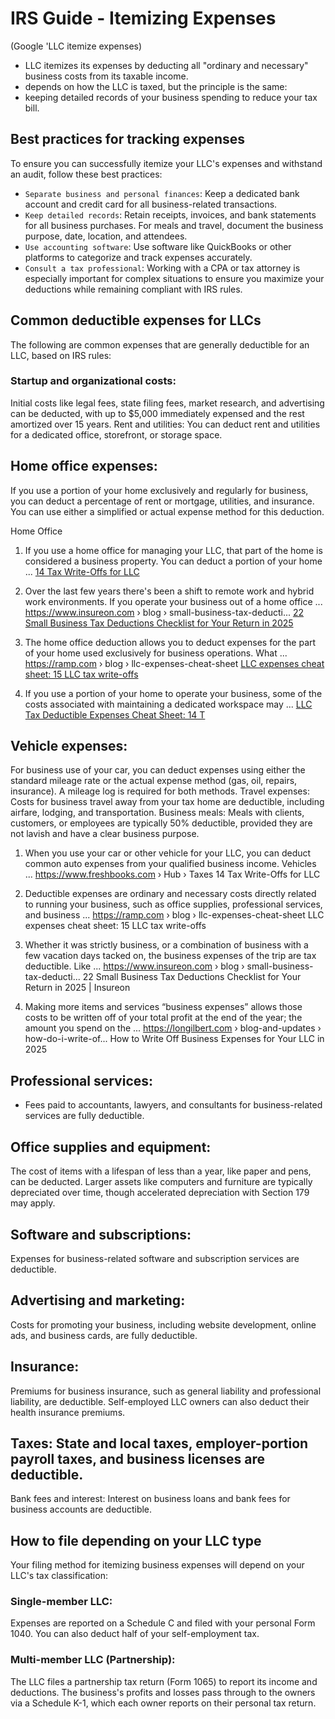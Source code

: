 # IRS Guide - Itemizing Expenses

(Google 'LLC itemize expenses)

- LLC itemizes its expenses by deducting all "ordinary and necessary" business costs from its taxable income. 
- depends on how the LLC is taxed, but the principle is the same: 
- keeping detailed records of your business spending to reduce your tax bill. 

## Best practices for tracking expenses
To ensure you can successfully itemize your LLC's expenses and withstand an audit, follow these best practices: 
- `Separate business and personal finances`: Keep a dedicated bank account and credit card for all business-related transactions.
- `Keep detailed records`: Retain receipts, invoices, and bank statements for all business purchases. For meals and travel, document the business purpose, date, location, and attendees.
- `Use accounting software`: Use software like QuickBooks or other platforms to categorize and
   track expenses accurately.
- `Consult a tax professional`: Working with a CPA or tax attorney is especially important for
   complex situations to ensure you maximize your deductions while remaining compliant with IRS rules. 

## Common deductible expenses for LLCs
The following are common expenses that are generally deductible for an LLC, based on IRS rules: 

### Startup and organizational costs: 
Initial costs like legal fees, state filing fees, market research, and advertising can be deducted, with up to $5,000 immediately expensed and the rest amortized over 15 years.
Rent and utilities: You can deduct rent and utilities for a dedicated office, storefront, or storage space.

## Home office expenses:
If you use a portion of your home exclusively and regularly for business, you can deduct a percentage of rent or mortgage, utilities, and insurance. You can use either a simplified or actual expense method for this deduction.

Home Office
1. If you use a home office for managing your LLC, that part of the home is considered a business property. 
You can deduct a portion of your home ...
[14 Tax Write-Offs for LLC](https://www.freshbooks.com/hub/taxes/tax-write-offs-for-llc)

2.  Over the last few years there's been a shift to remote work and hybrid work environments.
If you operate your business out of a home office ...
https://www.insureon.com › blog › small-business-tax-deducti...
[22 Small Business Tax Deductions Checklist for Your Return in 2025](https://www.insureon.com/blog/small-business-tax-deductions)

3. The home office deduction allows you to deduct expenses for the part of your home used exclusively for business operations. What ...
https://ramp.com › blog › llc-expenses-cheat-sheet
[LLC expenses cheat sheet: 15 LLC tax write-offs](https://ramp.com/blog/llc-expenses-cheat-sheet)

4. If you use a portion of your home to operate your business, some of the costs associated with maintaining a dedicated workspace may ...
[LLC Tax Deductible Expenses Cheat Sheet: 14 T](https://www.rippling.com/blog/llc-expenses-cheat-sheet)




## Vehicle expenses: 
For business use of your car, you can deduct expenses using either the standard mileage rate or the actual expense method (gas, oil, repairs, insurance). A mileage log is required for both methods.
Travel expenses: Costs for business travel away from your tax home are deductible, including airfare, lodging, and transportation.
Business meals: Meals with clients, customers, or employees are typically 50% deductible, provided they are not lavish and have a clear business purpose.

1. When you use your car or other vehicle for your LLC, you can deduct common auto expenses from your qualified business income. Vehicles ...
https://www.freshbooks.com › Hub › Taxes
14 Tax Write-Offs for LLC

2. Deductible expenses are ordinary and necessary costs directly related to running your business, such as office supplies, professional services, and business ...
https://ramp.com › blog › llc-expenses-cheat-sheet
LLC expenses cheat
sheet: 15 LLC tax write-offs

3. Whether it was strictly business, or a combination of business with a few vacation days tacked on, the business expenses of the trip are tax deductible. Like ...
https://www.insureon.com › blog › small-business-tax-deducti...
22 Small Business Tax
Deductions Checklist for Your Return in 2025 | Insureon

4. Making more items and services “business expenses” allows those costs to be written off of your total profit at the end of the year; the amount you spend on the ...
https://longilbert.com › blog-and-updates › how-do-i-write-of...
How to Write Off Business
Expenses for Your LLC in 2025


## Professional services: 
- Fees paid to accountants, lawyers, and consultants for business-related services are fully deductible.

## Office supplies and equipment: 
The cost of items with a lifespan of less than a year, like paper and pens, can be deducted. Larger assets like computers and furniture are typically depreciated over time, though accelerated depreciation with Section 179 may apply.

## Software and subscriptions: 
Expenses for business-related software and subscription services are deductible.

## Advertising and marketing: 
Costs for promoting your business, including website development, online ads, and business cards, are fully deductible.

## Insurance: 
Premiums for business insurance, such as general liability and professional liability, are deductible. Self-employed LLC owners can also deduct their health insurance premiums.

## Taxes: State and local taxes, employer-portion payroll taxes, and business licenses are deductible.
Bank fees and interest: Interest on business loans and bank fees for business accounts are deductible. 

## How to file depending on your LLC type
Your filing method for itemizing business expenses will depend on your LLC's tax classification: 

### Single-member LLC: 
Expenses are reported on a Schedule C and filed with your personal Form 1040. You can also deduct half of your self-employment tax.

### Multi-member LLC (Partnership): 
The LLC files a partnership tax return (Form 1065) to report its income and deductions. The business's profits and losses pass through to the owners via a Schedule K-1, which each owner reports on their personal tax return.



